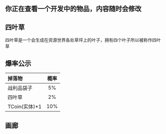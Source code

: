 ## 你正在查看一个开发中的物品，内容随时会修改

## 四叶草

四叶草是一个会生成在资源世界各处草坪上的叶子，拥有四个叶子所以被称作四叶草



## 爆率公示

| 掉落物              | 概率      |
| :---               | :---:     |
| 战利品袋子          | 5%        | 
| 四叶草             | 2%        |
| TCoin(实体)*1      | 10%       |

## 画廊

